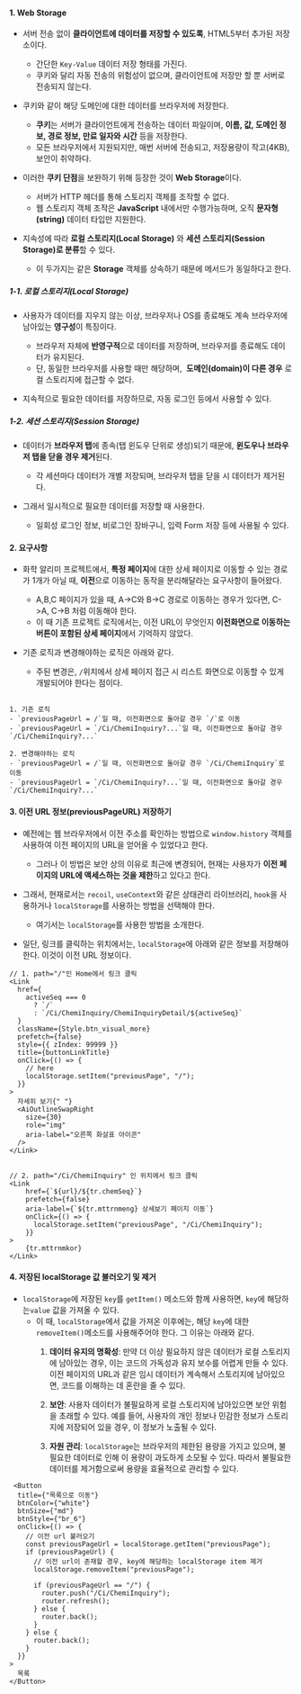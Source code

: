 

#### 1. Web Storage

- 서버 전송 없이 **클라이언트에 데이터를 저장할 수 있도록**, HTML5부터 추가된 저장소이다.
	- 간단한 `Key-Value` 데이터 저장 형태를 가진다.
	- 쿠키와 달리 자동 전송의 위험성이 없으며, 클라이언트에 저장만 할 뿐 서버로 전송되지 않는다.

- 쿠키와 같이 해당 도메인에 대한 데이터를 브라우저에 저장한다.
	- **쿠키**는 서버가 클라이언트에게 전송하는 데이터 파일이며, **이름, 값, 도메인 정보, 경로 정보, 만료 일자와 시간** 등을 저장한다.
	- 모든 브라우저에서 지원되지만, 매번 서버에 전송되고, 저장용량이 작고(4KB), 보안이 취약하다.

- 이러한 **쿠키 단점**을 보완하기 위해 등장한 것이 **Web Storage**이다.
	- 서버가 HTTP 헤더를 통해 스토리지 객체를 조작할 수 없다.
	- 웹 스토리지 객체 조작은 **JavaScript** 내에서만 수행가능하며, 오직 **문자형(string)** 데이터 타입만 지원한다.

- 지속성에 따라 **로컬 스토리지(Local Storage)** 와 **세션 스토리지(Session Storage)로 분류**할 수 있다.
	- 이 두가지는 같은 **Storage** 객체를 상속하기 때문에 메서드가 동일하다고 한다.

##### 1-1. 로컬 스토리지(Local Storage)

- 사용자가 데이터를 지우지 않는 이상, 브라우저나 OS를 종료해도 계속 브라우저에 남아있는 **영구성**이 특징이다.
	- 브라우저 자체에 **반영구적**으로 데이터를 저장하며, 브라우저를 종료해도 데이터가 유지된다.
	- 단, 동일한 브라우저를 사용할 때만 해당하며,  **도메인(domain)이 다른 경우** 로컬 스토리지에 접근할 수 없다.
	
- 지속적으로 필요한 데이터를 저장하므로, 자동 로그인 등에서 사용할 수 있다.

##### 1-2. 세션 스토리지(Session Storage)

- 데이터가 **브라우저 탭**에 종속(탭 윈도우 단위로 생성)되기 때문에, **윈도우나 브라우저 탭을 닫을 경우 제거**된다.
	- 각 세션마다 데이터가 개별 저장되며, 브라우저 탭을 닫을 시 데이터가 제거된다.

- 그래서 일시적으로 필요한 데이터를 저장할 때 사용한다.
	- 일회성 로그인 정보, 비로그인 장바구니, 입력 Form 저장 등에 사용될 수 있다.


#### 2. 요구사항

- 화학 알리미 프로젝트에서, **특정 페이지**에 대한 상세 페이지로 이동할 수 있는 경로가 1개가 아닐 때, **이전**으로 이동하는 동작을 분리해달라는 요구사항이 들어왔다.
	- A,B,C 페이지가 있을 때, A->C와 B->C 경로로 이동하는 경우가 있다면, C->A, C->B 처럼 이동해야 한다.
	- 이 때 기존 프로젝트 로직에서는, 이전 URL이 무엇인지 **이전화면으로 이동하는 버튼이 포함된 상세 페이지**에서 기억하지 않았다.

- 기존 로직과 변경해야하는 로직은 아래와 같다.
	- 주된 변경은, `/`위치에서 상세 페이지 접근 시 리스트 화면으로 이동할 수 있게 개발되어야 한다는 점이다.

```null

1. 기존 로직
- `previousPageUrl = /`일 때, 이전화면으로 돌아갈 경우 `/`로 이동
- `previousPageUrl = `/Ci/ChemiInquiry?...`일 때, 이전화면으로 돌아갈 경우 `/Ci/ChemiInquiry?...`

2. 변경해야하는 로직
- `previousPageUrl = /`일 때, 이전화면으로 돌아갈 경우 `/Ci/ChemiInquiry`로 이동
- `previousPageUrl = `/Ci/ChemiInquiry?...`일 때, 이전화면으로 돌아갈 경우 `/Ci/ChemiInquiry?...`

```


#### 3. 이전 URL 정보(previousPageURL) 저장하기

- 예전에는 웹 브라우저에서 이전 주소를 확인하는 방법으로 `window.history` 객체를 사용하여 이전 페이지의 URL을 얻어올 수 있었다고 한다. 
	- 그러나 이 방법은 보안 상의 이유로 최근에 변경되어, 현재는 사용자가 **이전 페이지의 URL에 액세스하는 것을 제한**하고 있다고 한다.

- 그래서, 현재로서는 `recoil`, `useContext`와 같은 상태관리 라이브러리,  `hook`을 사용하거나 `localStorage`를 사용하는 방법을 선택해야 한다.
	- 여기서는 `localStorage`를 사용한 방법을 소개한다.

- 일단, 링크를 클릭하는 위치에서는, `localStorage`에 아래와 같은 정보를 저장해야 한다. 이것이 이전 URL 정보이다.
```tsx
// 1. path="/"인 Home에서 링크 클릭
<Link
  href={
	activeSeq === 0
	  ? `/`
	  : `/Ci/ChemiInquiry/ChemiInquiryDetail/${activeSeq}`
  }
  className={Style.btn_visual_more}
  prefetch={false}
  style={{ zIndex: 99999 }}
  title={buttonLinkTitle}
  onClick={() => {
    // here
	localStorage.setItem("previousPage", "/");
  }}
>
  자세히 보기{" "}
  <AiOutlineSwapRight
	size={30}
	role="img"
	aria-label="오른쪽 화살표 아이콘"
  />
</Link>


// 2. path="/Ci/ChemiInquiry" 인 위치에서 링크 클릭
<Link
	href={`${url}/${tr.chemSeq}`}
	prefetch={false}
	aria-label={`${tr.mttrnmeng} 상세보기 페이지 이동`}
	onClick={() => {
	  localStorage.setItem("previousPage", "/Ci/ChemiInquiry");
	}}
>	
	{tr.mttrnmkor}
</Link>
```


#### 4. 저장된 localStorage 값 불러오기 및 제거

- `localStorage`에 저장된 `key`를 `getItem()` 메소드와 함께 사용하면, `key`에 해당하는`value` 값을 가져올 수 있다.
	- 이 때, `localStorage`에서 값을 가져온 이후에는,  해당 `key`에 대한 `removeItem()`메소드를 사용해주어야 한다. 그 이유는 아래와 같다.
		1. **데이터 유지의 명확성**: 만약 더 이상 필요하지 않은 데이터가 로컬 스토리지에 남아있는 경우, 이는 코드의 가독성과 유지 보수를 어렵게 만들 수 있다. 이전 페이지의 URL과 같은 임시 데이터가 계속해서 스토리지에 남아있으면, 코드를 이해하는 데 혼란을 줄 수 있다.
		
		2. **보안**: 사용자 데이터가 불필요하게 로컬 스토리지에 남아있으면 보안 위험을 초래할 수 있다. 예를 들어, 사용자의 개인 정보나 민감한 정보가 스토리지에 저장되어 있을 경우, 이 정보가 노출될 수 있다.
		
		3. **자원 관리**: `localStorage`는 브라우저의 제한된 용량을 가지고 있으며, 불필요한 데이터로 인해 이 용량이 과도하게 소모될 수 있다. 따라서 불필요한 데이터를 제거함으로써 용량을 효율적으로 관리할 수 있다.
```tsx
 <Button
  title={"목록으로 이동"}
  btnColor={"white"}
  btnSize={"md"}
  btnStyle={"br_6"}
  onClick={() => {
	// 이전 url 불러오기
	const previousPageUrl = localStorage.getItem("previousPage");
	if (previousPageUrl) {
	  // 이전 url이 존재할 경우, key에 해당하는 localStorage item 제거
	  localStorage.removeItem("previousPage");

	  if (previousPageUrl == "/") {
		router.push("/Ci/ChemiInquiry");
		router.refresh();
	  } else {
		router.back();
	  }
	} else {
	  router.back();
	}
  }}
>
  목록
</Button>
```
